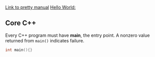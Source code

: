 [Link to pretty manual](https://ryanfleck.github.io/cpp.markdown)
[Hello World:](http://www.catb.org/jargon/html/H/hello-world.html)



## Core C++

Every C++ program must have **main**, the entry point. A nonzero value returned from `main()` indicates failure.

```cpp
int main(){}
```
